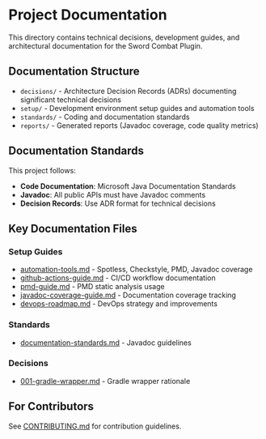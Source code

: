 # Project Documentation

This directory contains technical decisions, development guides, and architectural documentation for the Sword Combat Plugin.

## Documentation Structure

- `decisions/` - Architecture Decision Records (ADRs) documenting significant technical decisions
- `setup/` - Development environment setup guides and automation tools
- `standards/` - Coding and documentation standards
- `reports/` - Generated reports (Javadoc coverage, code quality metrics)

## Documentation Standards

This project follows:
- **Code Documentation**: Microsoft Java Documentation Standards
- **Javadoc**: All public APIs must have Javadoc comments
- **Decision Records**: Use ADR format for technical decisions

## Key Documentation Files

### Setup Guides
- [automation-tools.md](setup/automation-tools.md) - Spotless, Checkstyle, PMD, Javadoc coverage
- [github-actions-guide.md](setup/github-actions-guide.md) - CI/CD workflow documentation
- [pmd-guide.md](setup/pmd-guide.md) - PMD static analysis usage
- [javadoc-coverage-guide.md](setup/javadoc-coverage-guide.md) - Documentation coverage tracking
- [devops-roadmap.md](setup/devops-roadmap.md) - DevOps strategy and improvements

### Standards
- [documentation-standards.md](standards/documentation-standards.md) - Javadoc guidelines

### Decisions
- [001-gradle-wrapper.md](decisions/001-gradle-wrapper.md) - Gradle wrapper rationale

## For Contributors

See [CONTRIBUTING.md](../CONTRIBUTING.md) for contribution guidelines.
